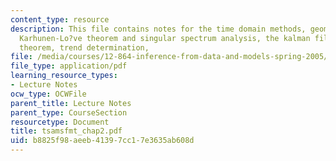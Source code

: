 ```yaml
---
content_type: resource
description: This file contains notes for the time domain methods, geometric interpretations,
  Karhunen-Lo?ve theorem and singular spectrum analysis, the kalman filter, Gauss-Morkov
  theorem, trend determination,
file: /media/courses/12-864-inference-from-data-and-models-spring-2005/b8825f98aeeb41397cc17e3635ab608d_tsamsfmt_chap2.pdf
file_type: application/pdf
learning_resource_types:
- Lecture Notes
ocw_type: OCWFile
parent_title: Lecture Notes
parent_type: CourseSection
resourcetype: Document
title: tsamsfmt_chap2.pdf
uid: b8825f98-aeeb-4139-7cc1-7e3635ab608d
---
```


